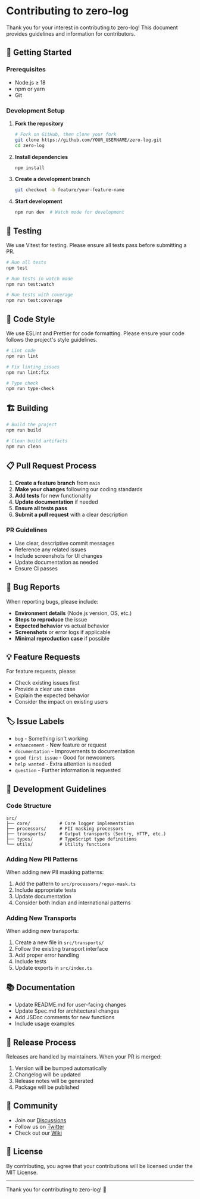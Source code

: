 # Contributing to zero-log

Thank you for your interest in contributing to zero-log! This document provides guidelines and information for contributors.

## 🚀 Getting Started

### Prerequisites

- Node.js ≥ 18
- npm or yarn
- Git

### Development Setup

1. **Fork the repository**
   ```bash
   # Fork on GitHub, then clone your fork
   git clone https://github.com/YOUR_USERNAME/zero-log.git
   cd zero-log
   ```

2. **Install dependencies**
   ```bash
   npm install
   ```

3. **Create a development branch**
   ```bash
   git checkout -b feature/your-feature-name
   ```

4. **Start development**
   ```bash
   npm run dev  # Watch mode for development
   ```

## 🧪 Testing

We use Vitest for testing. Please ensure all tests pass before submitting a PR.

```bash
# Run all tests
npm test

# Run tests in watch mode
npm run test:watch

# Run tests with coverage
npm run test:coverage
```

## 📝 Code Style

We use ESLint and Prettier for code formatting. Please ensure your code follows the project's style guidelines.

```bash
# Lint code
npm run lint

# Fix linting issues
npm run lint:fix

# Type check
npm run type-check
```

## 🏗️ Building

```bash
# Build the project
npm run build

# Clean build artifacts
npm run clean
```

## 📋 Pull Request Process

1. **Create a feature branch** from `main`
2. **Make your changes** following our coding standards
3. **Add tests** for new functionality
4. **Update documentation** if needed
5. **Ensure all tests pass**
6. **Submit a pull request** with a clear description

### PR Guidelines

- Use clear, descriptive commit messages
- Reference any related issues
- Include screenshots for UI changes
- Update documentation as needed
- Ensure CI passes

## 🐛 Bug Reports

When reporting bugs, please include:

- **Environment details** (Node.js version, OS, etc.)
- **Steps to reproduce** the issue
- **Expected behavior** vs actual behavior
- **Screenshots** or error logs if applicable
- **Minimal reproduction case** if possible

## 💡 Feature Requests

For feature requests, please:

- Check existing issues first
- Provide a clear use case
- Explain the expected behavior
- Consider the impact on existing users

## 🏷️ Issue Labels

- `bug` - Something isn't working
- `enhancement` - New feature or request
- `documentation` - Improvements to documentation
- `good first issue` - Good for newcomers
- `help wanted` - Extra attention is needed
- `question` - Further information is requested

## 🔧 Development Guidelines

### Code Structure

```
src/
├── core/           # Core logger implementation
├── processors/     # PII masking processors
├── transports/     # Output transports (Sentry, HTTP, etc.)
├── types/          # TypeScript type definitions
└── utils/          # Utility functions
```

### Adding New PII Patterns

When adding new PII masking patterns:

1. Add the pattern to `src/processors/regex-mask.ts`
2. Include appropriate tests
3. Update documentation
4. Consider both Indian and international patterns

### Adding New Transports

When adding new transports:

1. Create a new file in `src/transports/`
2. Follow the existing transport interface
3. Add proper error handling
4. Include tests
5. Update exports in `src/index.ts`

## 📚 Documentation

- Update README.md for user-facing changes
- Update Spec.md for architectural changes
- Add JSDoc comments for new functions
- Include usage examples

## 🚀 Release Process

Releases are handled by maintainers. When your PR is merged:

1. Version will be bumped automatically
2. Changelog will be updated
3. Release notes will be generated
4. Package will be published

## 💬 Community

- Join our [Discussions](https://github.com/bytes-by-talari/zero-log/discussions)
- Follow us on [Twitter](https://twitter.com/bytes-by-talari)
- Check out our [Wiki](https://github.com/bytes-by-talari/zero-log/wiki)

## 📄 License

By contributing, you agree that your contributions will be licensed under the MIT License.

---

Thank you for contributing to zero-log! 🎉
